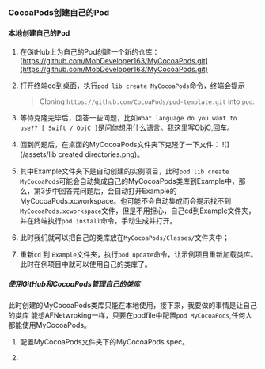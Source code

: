 ### CocoaPods创建自己的Pod

#### 本地创建自己的Pod

1. 在GitHub上为自己的Pod创建一个新的仓库：[https://github.com/MobDeveloper163/MyCocoaPods.git](https://github.com/MobDeveloper163/MyCocoaPods.git)
	 

2. 打开终端cd到桌面，执行`pod lib create MyCocoaPods`命令，终端会提示
   >Cloning `https://github.com/CocoaPods/pod-template.git` into `pod`.
  
3. 等待克隆完毕后，回答一些问题，比如`What language do you want to use?? [ Swift / ObjC ]`是问你想用什么语言。我这里写ObjC,回车。

4. 回到问题后，在桌面的MyCocoaPods文件夹下克隆了一下文件：
   ![](/assets/lib created directories.png)。

5. 其中Example文件夹下是自动创建的实例项目，此时`pod lib create MyCocoaPods`可能会自动集成自己的MyCocoaPods类库到Example中，那么，第3步中回答完问题后，会自动打开Example的MyCocoaPods.xcworkspace。也可能不会自动集成而会提示找不到`MyCocoaPods.xcworkspace`文件，但是不用担心，自己cd到Example文件夹，并在终端执行`pod install`命令，手动生成并打开。

6. 此时我们就可以把自己的类库放在`MyCocoaPods/Classes/`文件夹中；

7. 重新`cd` 到 `Example`文件夹，执行`pod update`命令，让示例项目重新加载类库。此时在例项目中就可以使用自己的类库了。

##### 使用GitHub和CocoaPods管理自己的类库

   此时创建的MyCocoaPods类库只能在本地使用，接下来，我要做的事情是让自己的类库  能想AFNetwroking一样，只要在podfile中配置`pod MyCocoaPods`,任何人都能使用MyCocoaPods。


1. 配置MyCocoaPods文件夹下的MyCocoaPods.spec。

2.










